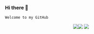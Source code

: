 ### Hi there 👋

```java
Welcome to my GitHub
```
<p align="center"><img src="https://i.imgur.com/QBkS6bd.png"><img src="https://i.imgur.com/pirVf4i.png"> <img src="https://i.imgur.com/jjOMCGF.png"></p>
